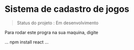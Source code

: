 <h1>Sistema de cadastro  de  jogos</h1>

> Status do projeto : Em desenvolvimento

Para rodar  este  progra  na sua  maquina, digite

...
npm install react
...
